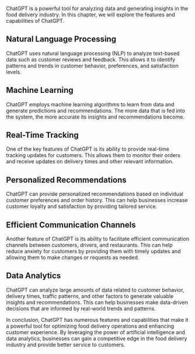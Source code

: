 
ChatGPT is a powerful tool for analyzing data and generating insights in the food delivery industry. In this chapter, we will explore the features and capabilities of ChatGPT.

Natural Language Processing
---------------------------

ChatGPT uses natural language processing (NLP) to analyze text-based data such as customer reviews and feedback. This allows it to identify patterns and trends in customer behavior, preferences, and satisfaction levels.

Machine Learning
----------------

ChatGPT employs machine learning algorithms to learn from data and generate predictions and recommendations. The more data that is fed into the system, the more accurate its insights and recommendations become.

Real-Time Tracking
------------------

One of the key features of ChatGPT is its ability to provide real-time tracking updates for customers. This allows them to monitor their orders and receive updates on delivery times and other relevant information.

Personalized Recommendations
----------------------------

ChatGPT can provide personalized recommendations based on individual customer preferences and order history. This can help businesses increase customer loyalty and satisfaction by providing tailored service.

Efficient Communication Channels
--------------------------------

Another feature of ChatGPT is its ability to facilitate efficient communication channels between customers, drivers, and restaurants. This can help reduce anxiety for customers by providing them with timely updates and allowing them to make changes or requests as needed.

Data Analytics
--------------

ChatGPT can analyze large amounts of data related to customer behavior, delivery times, traffic patterns, and other factors to generate valuable insights and recommendations. This can help businesses make data-driven decisions that are informed by real-world trends and patterns.

In conclusion, ChatGPT has numerous features and capabilities that make it a powerful tool for optimizing food delivery operations and enhancing customer experience. By leveraging the power of artificial intelligence and data analytics, businesses can gain a competitive edge in the food delivery industry and provide better service to customers.
